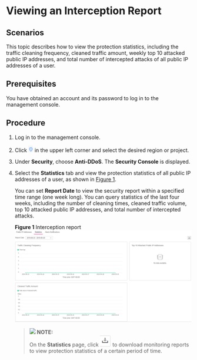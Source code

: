 # Viewing an Interception Report<a name="EN-US_TOPIC_0204851509"></a>

## Scenarios<a name="section17395142512253"></a>

This topic describes how to view the protection statistics, including the traffic cleaning frequency, cleaned traffic amount, weekly top 10 attacked public IP addresses, and total number of intercepted attacks of all public IP addresses of a user.

## Prerequisites<a name="section12107193742510"></a>

You have obtained an account and its password to log in to the management console.

## Procedure<a name="section138668540256"></a>

1.  Log in to the management console.
2.  Click  ![](figures/icon_dt-5.png)  in the upper left corner and select the desired region or project.
3.  Under  **Security**, choose  **Anti-DDoS**. The  **Security Console**  is displayed.
4.  Select the  **Statistics**  tab and view the protection statistics of all public IP addresses of a user, as shown in  [Figure 1](#fig1644131633612).

    You can set  **Report Date**  to view the security report within a specified time range \(one week long\). You can query statistics of the last four weeks, including the number of cleaning times, cleaned traffic volume, top 10 attacked public IP addresses, and total number of intercepted attacks.

    **Figure  1**  Interception report<a name="fig1644131633612"></a>  
    ![](figures/interception-report.png "interception-report")

    >![](/images/icon-note.gif) **NOTE:**   
    >On the  **Statistics**  page, click  ![](figures/icon_download.png)  to download monitoring reports to view protection statistics of a certain period of time.  



